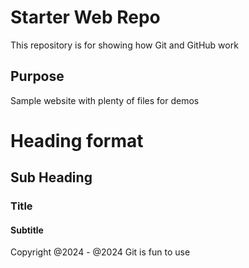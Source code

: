 # Starter Web Repo

This repository is for showing how Git and GitHub work

## Purpose

Sample website with plenty of files for demos

# Heading format
## Sub Heading
### Title
#### Subtitle

Copyright @2024 - @2024
Git is fun to use